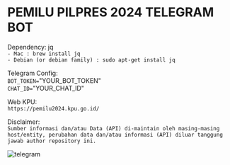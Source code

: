 # PEMILU PILPRES 2024 TELEGRAM BOT

Dependency: jq <br>
`- Mac : brew install jq` <br>
`- Debian (or debian family) : sudo apt-get install jq`<br>

Telegram Config:<br>
`BOT_TOKEN=`"YOUR_BOT_TOKEN"<br>
`CHAT_ID=`"YOUR_CHAT_ID"

Web KPU:<br>
`https://pemilu2024.kpu.go.id/`<br>

Disclaimer:<br>
`Sumber informasi dan/atau Data (API) di-maintain oleh masing-masing host/entity, perubahan data dan/atau informasi (API) diluar tanggung jawab author repository ini.`</br>


![telegram](https://github.com/tsulis/Pemilu-2024-Shell-Script-Telegram-Bot/assets/1165130/b4bbc02f-dd45-42c1-b0cb-4a3f7af172e7)<br>
